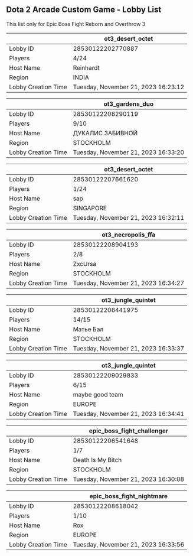## Dota 2 Arcade Custom Game - Lobby List

This list only for Epic Boss Fight Reborn and Overthrow 3

|  | ot3_desert_octet |
| ------ | ------ |
| Lobby ID | 28530122202770887 |
| Players | 4/24 |
| Host Name | Reinhardt |
| Region | INDIA |
| Lobby Creation Time | Tuesday, November 21, 2023 16:23:12 |


|  | ot3_gardens_duo |
| ------ | ------ |
| Lobby ID | 28530122208290119 |
| Players | 9/10 |
| Host Name | ДУКАЛИС ЗАБИВНОЙ |
| Region | STOCKHOLM |
| Lobby Creation Time | Tuesday, November 21, 2023 16:33:20 |


|  | ot3_desert_octet |
| ------ | ------ |
| Lobby ID | 28530122207661620 |
| Players | 1/24 |
| Host Name | sap |
| Region | SINGAPORE |
| Lobby Creation Time | Tuesday, November 21, 2023 16:32:11 |


|  | ot3_necropolis_ffa |
| ------ | ------ |
| Lobby ID | 28530122208904193 |
| Players | 2/8 |
| Host Name | ZxcUrsa |
| Region | STOCKHOLM |
| Lobby Creation Time | Tuesday, November 21, 2023 16:34:27 |


|  | ot3_jungle_quintet |
| ------ | ------ |
| Lobby ID | 28530122208441975 |
| Players | 14/15 |
| Host Name | Матье Бал |
| Region | STOCKHOLM |
| Lobby Creation Time | Tuesday, November 21, 2023 16:33:37 |


|  | ot3_jungle_quintet |
| ------ | ------ |
| Lobby ID | 28530122209029833 |
| Players | 6/15 |
| Host Name | maybe good team |
| Region | EUROPE |
| Lobby Creation Time | Tuesday, November 21, 2023 16:34:41 |


|  | epic_boss_fight_challenger |
| ------ | ------ |
| Lobby ID | 28530122206541648 |
| Players | 1/7 |
| Host Name | Death Is My Bitch |
| Region | STOCKHOLM |
| Lobby Creation Time | Tuesday, November 21, 2023 16:30:08 |


|  | epic_boss_fight_nightmare |
| ------ | ------ |
| Lobby ID | 28530122208618042 |
| Players | 1/10 |
| Host Name | Rox |
| Region | EUROPE |
| Lobby Creation Time | Tuesday, November 21, 2023 16:33:56 |


